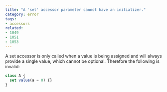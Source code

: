 ```yaml
---
title: "A 'set' accessor parameter cannot have an initializer."
category: error
tags:
- accessors
related:
- 1049
- 1051
- 1053
---
```


A set accessor is only called when a value is being assigned and will always
provide a single value, which cannot be optional. Therefore the following is
invalid:

```ts
class A {
  set value(a = 0) {}
}
```

